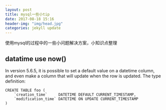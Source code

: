 ```yaml
---
layout: post
title: mysql一些小tip
date: 2017-08-18 15:16
header-img: "img/head.jpg"
categories: jekyll update
---
```


使用mysql的过程中的一些小问题解决方案，小知识点整理

## datatime use now()


In version 5.6.5, it is possible to set a default value on a datetime column, and even make a column that will update when the row is updated. The type definition:

```
CREATE TABLE foo (
    `creation_time`     DATETIME DEFAULT CURRENT_TIMESTAMP,
    `modification_time` DATETIME ON UPDATE CURRENT_TIMESTAMP
)
```
